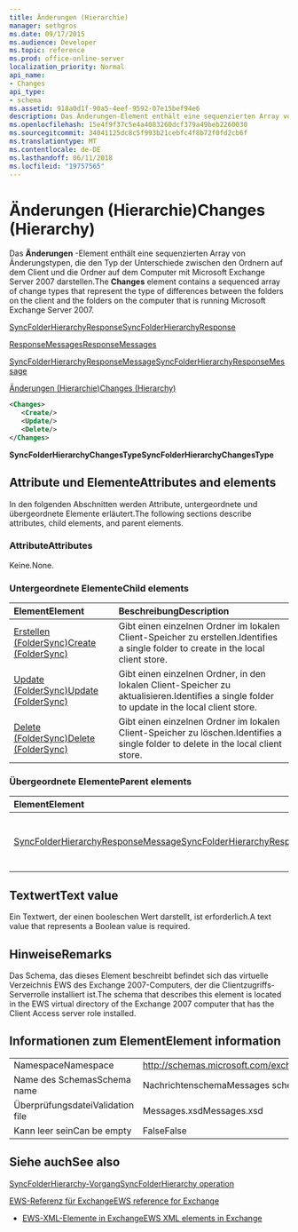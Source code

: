 ```yaml
---
title: Änderungen (Hierarchie)
manager: sethgros
ms.date: 09/17/2015
ms.audience: Developer
ms.topic: reference
ms.prod: office-online-server
localization_priority: Normal
api_name:
- Changes
api_type:
- schema
ms.assetid: 918a0d1f-90a5-4eef-9592-07e15bef94e6
description: Das Änderungen-Element enthält eine sequenzierten Array von Änderungstypen, die den Typ der Unterschiede zwischen den Ordnern auf dem Client und die Ordner auf dem Computer mit Microsoft Exchange Server 2007 darstellen.
ms.openlocfilehash: 15e4f9f37c5e4a4083260dcf379a49beb2260030
ms.sourcegitcommit: 34041125dc8c5f993b21cebfc4f8b72f0fd2cb6f
ms.translationtype: MT
ms.contentlocale: de-DE
ms.lasthandoff: 06/11/2018
ms.locfileid: "19757565"
---
```

# <a name="changes-hierarchy"></a><span data-ttu-id="ccad7-103">Änderungen (Hierarchie)</span><span class="sxs-lookup"><span data-stu-id="ccad7-103">Changes (Hierarchy)</span></span>

<span data-ttu-id="ccad7-104">Das **Änderungen** -Element enthält eine sequenzierten Array von Änderungstypen, die den Typ der Unterschiede zwischen den Ordnern auf dem Client und die Ordner auf dem Computer mit Microsoft Exchange Server 2007 darstellen.</span><span class="sxs-lookup"><span data-stu-id="ccad7-104">The **Changes** element contains a sequenced array of change types that represent the type of differences between the folders on the client and the folders on the computer that is running Microsoft Exchange Server 2007.</span></span> 
  
[<span data-ttu-id="ccad7-105">SyncFolderHierarchyResponse</span><span class="sxs-lookup"><span data-stu-id="ccad7-105">SyncFolderHierarchyResponse</span></span>](syncfolderhierarchyresponse.md)
  
[<span data-ttu-id="ccad7-106">ResponseMessages</span><span class="sxs-lookup"><span data-stu-id="ccad7-106">ResponseMessages</span></span>](responsemessages.md)
  
[<span data-ttu-id="ccad7-107">SyncFolderHierarchyResponseMessage</span><span class="sxs-lookup"><span data-stu-id="ccad7-107">SyncFolderHierarchyResponseMessage</span></span>](syncfolderhierarchyresponsemessage.md)
  
[<span data-ttu-id="ccad7-108">Änderungen (Hierarchie)</span><span class="sxs-lookup"><span data-stu-id="ccad7-108">Changes (Hierarchy)</span></span>](changes-hierarchy.md)
  
```xml
<Changes>
   <Create/>
   <Update/>
   <Delete/>
</Changes>
```

 <span data-ttu-id="ccad7-109">**SyncFolderHierarchyChangesType**</span><span class="sxs-lookup"><span data-stu-id="ccad7-109">**SyncFolderHierarchyChangesType**</span></span>
## <a name="attributes-and-elements"></a><span data-ttu-id="ccad7-110">Attribute und Elemente</span><span class="sxs-lookup"><span data-stu-id="ccad7-110">Attributes and elements</span></span>

<span data-ttu-id="ccad7-111">In den folgenden Abschnitten werden Attribute, untergeordnete und übergeordnete Elemente erläutert.</span><span class="sxs-lookup"><span data-stu-id="ccad7-111">The following sections describe attributes, child elements, and parent elements.</span></span>
  
### <a name="attributes"></a><span data-ttu-id="ccad7-112">Attribute</span><span class="sxs-lookup"><span data-stu-id="ccad7-112">Attributes</span></span>

<span data-ttu-id="ccad7-113">Keine.</span><span class="sxs-lookup"><span data-stu-id="ccad7-113">None.</span></span>
  
### <a name="child-elements"></a><span data-ttu-id="ccad7-114">Untergeordnete Elemente</span><span class="sxs-lookup"><span data-stu-id="ccad7-114">Child elements</span></span>

|<span data-ttu-id="ccad7-115">**Element**</span><span class="sxs-lookup"><span data-stu-id="ccad7-115">**Element**</span></span>|<span data-ttu-id="ccad7-116">**Beschreibung**</span><span class="sxs-lookup"><span data-stu-id="ccad7-116">**Description**</span></span>|
|:-----|:-----|
|[<span data-ttu-id="ccad7-117">Erstellen (FolderSync)</span><span class="sxs-lookup"><span data-stu-id="ccad7-117">Create (FolderSync)</span></span>](create-foldersync.md) <br/> |<span data-ttu-id="ccad7-118">Gibt einen einzelnen Ordner im lokalen Client-Speicher zu erstellen.</span><span class="sxs-lookup"><span data-stu-id="ccad7-118">Identifies a single folder to create in the local client store.</span></span>  <br/> |
|[<span data-ttu-id="ccad7-119">Update (FolderSync)</span><span class="sxs-lookup"><span data-stu-id="ccad7-119">Update (FolderSync)</span></span>](update-foldersync.md) <br/> |<span data-ttu-id="ccad7-120">Gibt einen einzelnen Ordner, in den lokalen Client-Speicher zu aktualisieren.</span><span class="sxs-lookup"><span data-stu-id="ccad7-120">Identifies a single folder to update in the local client store.</span></span>  <br/> |
|[<span data-ttu-id="ccad7-121">Delete (FolderSync)</span><span class="sxs-lookup"><span data-stu-id="ccad7-121">Delete (FolderSync)</span></span>](delete-foldersync.md) <br/> |<span data-ttu-id="ccad7-122">Gibt einen einzelnen Ordner im lokalen Client-Speicher zu löschen.</span><span class="sxs-lookup"><span data-stu-id="ccad7-122">Identifies a single folder to delete in the local client store.</span></span>  <br/> |
   
### <a name="parent-elements"></a><span data-ttu-id="ccad7-123">Übergeordnete Elemente</span><span class="sxs-lookup"><span data-stu-id="ccad7-123">Parent elements</span></span>

|<span data-ttu-id="ccad7-124">**Element**</span><span class="sxs-lookup"><span data-stu-id="ccad7-124">**Element**</span></span>|<span data-ttu-id="ccad7-125">**Beschreibung**</span><span class="sxs-lookup"><span data-stu-id="ccad7-125">**Description**</span></span>|
|:-----|:-----|
|[<span data-ttu-id="ccad7-126">SyncFolderHierarchyResponseMessage</span><span class="sxs-lookup"><span data-stu-id="ccad7-126">SyncFolderHierarchyResponseMessage</span></span>](syncfolderhierarchyresponsemessage.md) <br/> |<span data-ttu-id="ccad7-127">Enthält den Status und das Ergebnis einer Anforderung SyncFolderHierarchy.</span><span class="sxs-lookup"><span data-stu-id="ccad7-127">Contains the status and result of a SyncFolderHierarchy request.</span></span>  <br/> |
   
## <a name="text-value"></a><span data-ttu-id="ccad7-128">Textwert</span><span class="sxs-lookup"><span data-stu-id="ccad7-128">Text value</span></span>

<span data-ttu-id="ccad7-129">Ein Textwert, der einen booleschen Wert darstellt, ist erforderlich.</span><span class="sxs-lookup"><span data-stu-id="ccad7-129">A text value that represents a Boolean value is required.</span></span>
  
## <a name="remarks"></a><span data-ttu-id="ccad7-130">Hinweise</span><span class="sxs-lookup"><span data-stu-id="ccad7-130">Remarks</span></span>

<span data-ttu-id="ccad7-131">Das Schema, das dieses Element beschreibt befindet sich das virtuelle Verzeichnis EWS des Exchange 2007-Computers, der die Clientzugriffs-Serverrolle installiert ist.</span><span class="sxs-lookup"><span data-stu-id="ccad7-131">The schema that describes this element is located in the EWS virtual directory of the Exchange 2007 computer that has the Client Access server role installed.</span></span>
  
## <a name="element-information"></a><span data-ttu-id="ccad7-132">Informationen zum Element</span><span class="sxs-lookup"><span data-stu-id="ccad7-132">Element information</span></span>

|||
|:-----|:-----|
|<span data-ttu-id="ccad7-133">Namespace</span><span class="sxs-lookup"><span data-stu-id="ccad7-133">Namespace</span></span>  <br/> |http://schemas.microsoft.com/exchange/services/2006/messages  <br/> |
|<span data-ttu-id="ccad7-134">Name des Schemas</span><span class="sxs-lookup"><span data-stu-id="ccad7-134">Schema name</span></span>  <br/> |<span data-ttu-id="ccad7-135">Nachrichtenschema</span><span class="sxs-lookup"><span data-stu-id="ccad7-135">Messages schema</span></span>  <br/> |
|<span data-ttu-id="ccad7-136">Überprüfungsdatei</span><span class="sxs-lookup"><span data-stu-id="ccad7-136">Validation file</span></span>  <br/> |<span data-ttu-id="ccad7-137">Messages.xsd</span><span class="sxs-lookup"><span data-stu-id="ccad7-137">Messages.xsd</span></span>  <br/> |
|<span data-ttu-id="ccad7-138">Kann leer sein</span><span class="sxs-lookup"><span data-stu-id="ccad7-138">Can be empty</span></span>  <br/> |<span data-ttu-id="ccad7-139">False</span><span class="sxs-lookup"><span data-stu-id="ccad7-139">False</span></span>  <br/> |
   
## <a name="see-also"></a><span data-ttu-id="ccad7-140">Siehe auch</span><span class="sxs-lookup"><span data-stu-id="ccad7-140">See also</span></span>



[<span data-ttu-id="ccad7-141">SyncFolderHierarchy-Vorgang</span><span class="sxs-lookup"><span data-stu-id="ccad7-141">SyncFolderHierarchy operation</span></span>](syncfolderhierarchy-operation.md)


[<span data-ttu-id="ccad7-142">EWS-Referenz für Exchange</span><span class="sxs-lookup"><span data-stu-id="ccad7-142">EWS reference for Exchange</span></span>](ews-reference-for-exchange.md)
  
- [<span data-ttu-id="ccad7-143">EWS-XML-Elemente in Exchange</span><span class="sxs-lookup"><span data-stu-id="ccad7-143">EWS XML elements in Exchange</span></span>](ews-xml-elements-in-exchange.md)

